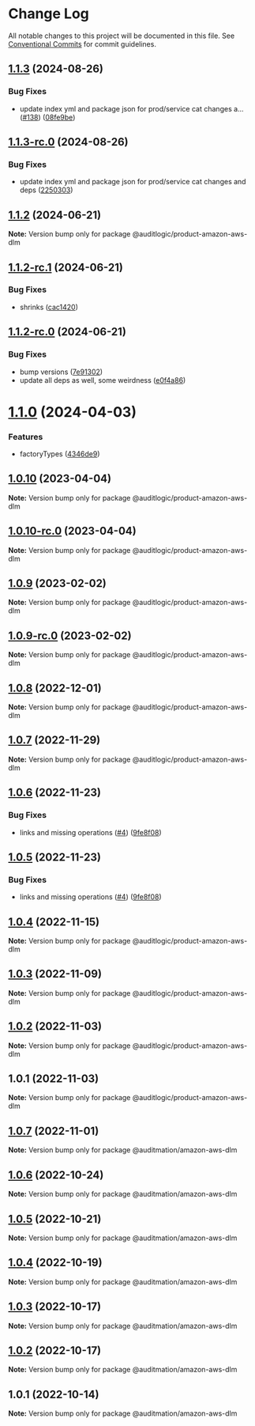 # Change Log

All notable changes to this project will be documented in this file.
See [Conventional Commits](https://conventionalcommits.org) for commit guidelines.

## [1.1.3](https://github.com/auditlogic/product/compare/@auditlogic/product-amazon-aws-dlm@1.1.2...@auditlogic/product-amazon-aws-dlm@1.1.3) (2024-08-26)


### Bug Fixes

* update index yml and package json for prod/service cat changes a… ([#138](https://github.com/auditlogic/product/issues/138)) ([08fe9be](https://github.com/auditlogic/product/commit/08fe9beb1c8457462a19bc69caa02e6212d97e1a))





## [1.1.3-rc.0](https://github.com/auditlogic/product/compare/@auditlogic/product-amazon-aws-dlm@1.1.2...@auditlogic/product-amazon-aws-dlm@1.1.3-rc.0) (2024-08-26)


### Bug Fixes

* update index yml and package json for prod/service cat changes and deps ([2250303](https://github.com/auditlogic/product/commit/225030363a363608240135b7ebed386b28f01e4b))





## [1.1.2](https://github.com/auditlogic/product/compare/@auditlogic/product-amazon-aws-dlm@1.1.2-rc.1...@auditlogic/product-amazon-aws-dlm@1.1.2) (2024-06-21)

**Note:** Version bump only for package @auditlogic/product-amazon-aws-dlm





## [1.1.2-rc.1](https://github.com/auditlogic/product/compare/@auditlogic/product-amazon-aws-dlm@1.1.2-rc.0...@auditlogic/product-amazon-aws-dlm@1.1.2-rc.1) (2024-06-21)


### Bug Fixes

* shrinks ([cac1420](https://github.com/auditlogic/product/commit/cac14200fefcd8183ab69fe89a47bd3f70f563e9))





## [1.1.2-rc.0](https://github.com/auditlogic/product/compare/@auditlogic/product-amazon-aws-dlm@1.1.0...@auditlogic/product-amazon-aws-dlm@1.1.2-rc.0) (2024-06-21)


### Bug Fixes

* bump versions ([7e91302](https://github.com/auditlogic/product/commit/7e913023b8b312150ed7762c32fbbe616be71de5))
* update all deps as well, some weirdness ([e0f4a86](https://github.com/auditlogic/product/commit/e0f4a864714e2d3de6bbf3da014d5312fe53be2f))





# [1.1.0](https://github.com/auditlogic/product/compare/@auditlogic/product-amazon-aws-dlm@1.0.10...@auditlogic/product-amazon-aws-dlm@1.1.0) (2024-04-03)


### Features

* factoryTypes ([4346de9](https://github.com/auditlogic/product/commit/4346de92693aee892fccf725338ffc7b80ab182b))





## [1.0.10](https://github.com/auditlogic/product/compare/@auditlogic/product-amazon-aws-dlm@1.0.9...@auditlogic/product-amazon-aws-dlm@1.0.10) (2023-04-04)

**Note:** Version bump only for package @auditlogic/product-amazon-aws-dlm





## [1.0.10-rc.0](https://github.com/auditlogic/product/compare/@auditlogic/product-amazon-aws-dlm@1.0.9...@auditlogic/product-amazon-aws-dlm@1.0.10-rc.0) (2023-04-04)

**Note:** Version bump only for package @auditlogic/product-amazon-aws-dlm





## [1.0.9](https://github.com/auditlogic/product/compare/@auditlogic/product-amazon-aws-dlm@1.0.8...@auditlogic/product-amazon-aws-dlm@1.0.9) (2023-02-02)

**Note:** Version bump only for package @auditlogic/product-amazon-aws-dlm





## [1.0.9-rc.0](https://github.com/auditlogic/product/compare/@auditlogic/product-amazon-aws-dlm@1.0.8...@auditlogic/product-amazon-aws-dlm@1.0.9-rc.0) (2023-02-02)

**Note:** Version bump only for package @auditlogic/product-amazon-aws-dlm





## [1.0.8](https://github.com/auditlogic/product/compare/@auditlogic/product-amazon-aws-dlm@1.0.7...@auditlogic/product-amazon-aws-dlm@1.0.8) (2022-12-01)

**Note:** Version bump only for package @auditlogic/product-amazon-aws-dlm





## [1.0.7](https://github.com/auditlogic/product/compare/@auditlogic/product-amazon-aws-dlm@1.0.6...@auditlogic/product-amazon-aws-dlm@1.0.7) (2022-11-29)

**Note:** Version bump only for package @auditlogic/product-amazon-aws-dlm





## [1.0.6](https://github.com/auditlogic/product/compare/@auditlogic/product-amazon-aws-dlm@1.0.4...@auditlogic/product-amazon-aws-dlm@1.0.6) (2022-11-23)


### Bug Fixes

* links and missing operations ([#4](https://github.com/auditlogic/product/issues/4)) ([9fe8f08](https://github.com/auditlogic/product/commit/9fe8f08fe7c57fdb79f991ac35bd6ac2e7dcad38))





## [1.0.5](https://github.com/auditlogic/product/compare/@auditlogic/product-amazon-aws-dlm@1.0.4...@auditlogic/product-amazon-aws-dlm@1.0.5) (2022-11-23)


### Bug Fixes

* links and missing operations ([#4](https://github.com/auditlogic/product/issues/4)) ([9fe8f08](https://github.com/auditlogic/product/commit/9fe8f08fe7c57fdb79f991ac35bd6ac2e7dcad38))





## [1.0.4](https://github.com/auditlogic/product/compare/@auditlogic/product-amazon-aws-dlm@1.0.3...@auditlogic/product-amazon-aws-dlm@1.0.4) (2022-11-15)

**Note:** Version bump only for package @auditlogic/product-amazon-aws-dlm





## [1.0.3](https://github.com/auditlogic/product/compare/@auditlogic/product-amazon-aws-dlm@1.0.2...@auditlogic/product-amazon-aws-dlm@1.0.3) (2022-11-09)

**Note:** Version bump only for package @auditlogic/product-amazon-aws-dlm





## [1.0.2](https://github.com/auditlogic/product/compare/@auditlogic/product-amazon-aws-dlm@1.0.1...@auditlogic/product-amazon-aws-dlm@1.0.2) (2022-11-03)

**Note:** Version bump only for package @auditlogic/product-amazon-aws-dlm





## 1.0.1 (2022-11-03)

**Note:** Version bump only for package @auditlogic/product-amazon-aws-dlm





## [1.0.7](https://github.com/auditmation/store-content/compare/@auditmation/amazon-aws-dlm@1.0.6...@auditmation/amazon-aws-dlm@1.0.7) (2022-11-01)

**Note:** Version bump only for package @auditmation/amazon-aws-dlm





## [1.0.6](https://github.com/auditmation/store-content/compare/@auditmation/amazon-aws-dlm@1.0.5...@auditmation/amazon-aws-dlm@1.0.6) (2022-10-24)

**Note:** Version bump only for package @auditmation/amazon-aws-dlm





## [1.0.5](https://github.com/auditmation/store-content/compare/@auditmation/amazon-aws-dlm@1.0.4...@auditmation/amazon-aws-dlm@1.0.5) (2022-10-21)

**Note:** Version bump only for package @auditmation/amazon-aws-dlm





## [1.0.4](https://github.com/auditmation/store-content/compare/@auditmation/amazon-aws-dlm@1.0.3...@auditmation/amazon-aws-dlm@1.0.4) (2022-10-19)

**Note:** Version bump only for package @auditmation/amazon-aws-dlm





## [1.0.3](https://github.com/auditmation/store-content/compare/@auditmation/amazon-aws-dlm@1.0.2...@auditmation/amazon-aws-dlm@1.0.3) (2022-10-17)

**Note:** Version bump only for package @auditmation/amazon-aws-dlm





## [1.0.2](https://github.com/auditmation/store-content/compare/@auditmation/amazon-aws-dlm@1.0.1...@auditmation/amazon-aws-dlm@1.0.2) (2022-10-17)

**Note:** Version bump only for package @auditmation/amazon-aws-dlm





## 1.0.1 (2022-10-14)

**Note:** Version bump only for package @auditmation/amazon-aws-dlm
